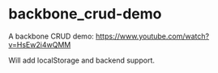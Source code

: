 backbone_crud-demo
==================

A backbone CRUD demo: https://www.youtube.com/watch?v=HsEw2i4wQMM

Will add localStorage and backend support.
